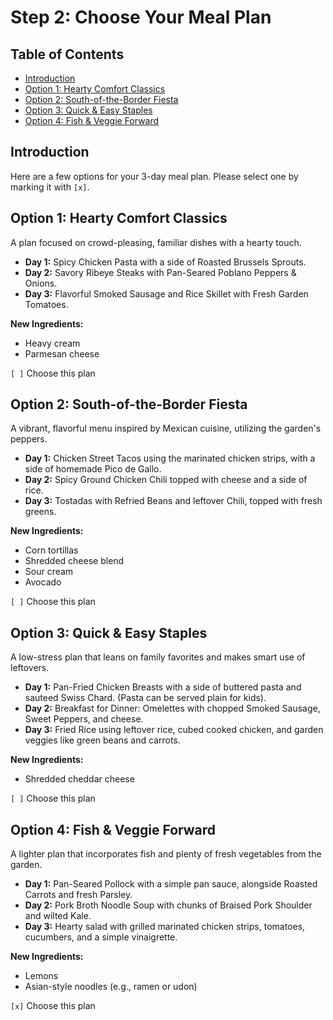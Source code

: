 # Step 2: Choose Your Meal Plan

## Table of Contents
- [Introduction](#introduction)
- [Option 1: Hearty Comfort Classics](#option-1-hearty-comfort-classics)
- [Option 2: South-of-the-Border Fiesta](#option-2-south-of-the-border-fiesta)
- [Option 3: Quick &amp; Easy Staples](#option-3-quick-amp-easy-staples)
- [Option 4: Fish &amp; Veggie Forward](#option-4-fish-amp-veggie-forward)

## Introduction

Here are a few options for your 3-day meal plan. Please select one by marking it with `[x]`.

## Option 1: Hearty Comfort Classics
A plan focused on crowd-pleasing, familiar dishes with a hearty touch.

- **Day 1:** Spicy Chicken Pasta with a side of Roasted Brussels Sprouts.
- **Day 2:** Savory Ribeye Steaks with Pan-Seared Poblano Peppers &amp; Onions.
- **Day 3:** Flavorful Smoked Sausage and Rice Skillet with Fresh Garden Tomatoes.

**New Ingredients:**
- Heavy cream
- Parmesan cheese

`[ ]` Choose this plan

## Option 2: South-of-the-Border Fiesta
A vibrant, flavorful menu inspired by Mexican cuisine, utilizing the garden's peppers.

- **Day 1:** Chicken Street Tacos using the marinated chicken strips, with a side of homemade Pico de Gallo.
- **Day 2:** Spicy Ground Chicken Chili topped with cheese and a side of rice.
- **Day 3:** Tostadas with Refried Beans and leftover Chili, topped with fresh greens.

**New Ingredients:**
- Corn tortillas
- Shredded cheese blend
- Sour cream
- Avocado

`[ ]` Choose this plan

## Option 3: Quick &amp; Easy Staples
A low-stress plan that leans on family favorites and makes smart use of leftovers.

- **Day 1:** Pan-Fried Chicken Breasts with a side of buttered pasta and sauteed Swiss Chard. (Pasta can be served plain for kids).
- **Day 2:** Breakfast for Dinner: Omelettes with chopped Smoked Sausage, Sweet Peppers, and cheese.
- **Day 3:** Fried Rice using leftover rice, cubed cooked chicken, and garden veggies like green beans and carrots.

**New Ingredients:**
- Shredded cheddar cheese

`[ ]` Choose this plan

## Option 4: Fish &amp; Veggie Forward
A lighter plan that incorporates fish and plenty of fresh vegetables from the garden.

- **Day 1:** Pan-Seared Pollock with a simple pan sauce, alongside Roasted Carrots and fresh Parsley.
- **Day 2:** Pork Broth Noodle Soup with chunks of Braised Pork Shoulder and wilted Kale.
- **Day 3:** Hearty salad with grilled marinated chicken strips, tomatoes, cucumbers, and a simple vinaigrette.

**New Ingredients:**
- Lemons
- Asian-style noodles (e.g., ramen or udon)

`[x]` Choose this plan